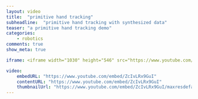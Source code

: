 ```yaml
---
layout: video
title:  "primitive hand tracking"
subheadline:  "primitive hand tracking with synthesized data"
teaser: "a primitive hand tracking demo"
categories:
    - robotics
comments: true
show_meta: true

iframe: <iframe width="1030" height="546" src="https://www.youtube.com/embed/ZcIvLRx9GuI" frameborder="0" allowfullscreen></iframe>

video:
    embedURL: "https://www.youtube.com/embed/ZcIvLRx9GuI"
    contentURL: "https://www.youtube.com/embed/ZcIvLRx9GuI"
    thumbnailUrl: "https://www.youtube.com/embed/ZcIvLRx9GuI/maxresdefault.jpg"
---
```

